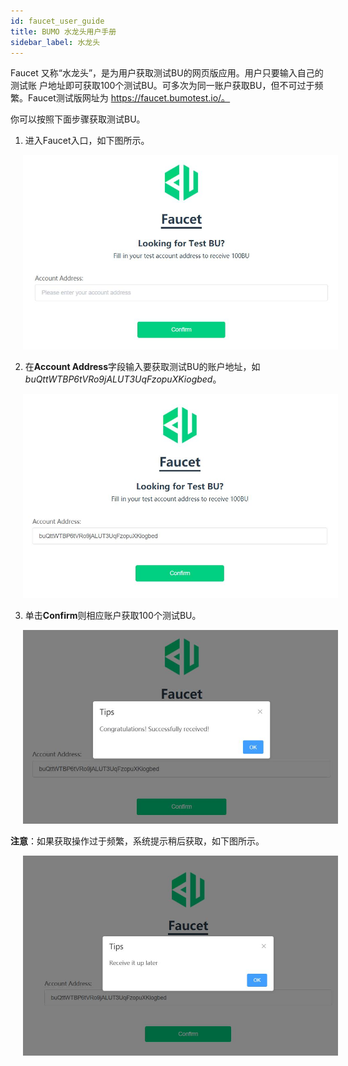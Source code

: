 ```yaml
---
id: faucet_user_guide
title: BUMO 水龙头用户手册
sidebar_label: 水龙头
---
```


Faucet 又称“水龙头”，是为用户获取测试BU的网页版应用。用户只要输入自己的测试账
户地址即可获取100个测试BU。可多次为同一账户获取BU，但不可过于频繁。Faucet测试版网址为 https://faucet.bumotest.io/。

你可以按照下面步骤获取测试BU。

1. 进入Faucet入口，如下图所示。

<img src="/docs/assets/faucet_1.jpg"
     style= "margin-left: 20px">

2. 在**Account Address**字段输入要获取测试BU的账户地址，如
*buQttWTBP6tVRo9jALUT3UqFzopuXKiogbed*。

<img src="/docs/assets/faucet_2.jpg"
     style= "margin-left: 20px">

3. 单击**Confirm**则相应账户获取100个测试BU。

<img src="/docs/assets/faucet_3.jpg"
     style= "margin-left: 20px">

**注意**：如果获取操作过于频繁，系统提示稍后获取，如下图所示。

<img src="/docs/assets/faucet_4.jpg"
     style= "margin-left: 20px">
